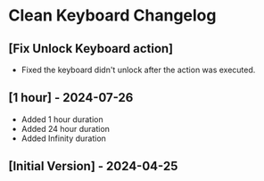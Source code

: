 # Clean Keyboard Changelog

## [Fix Unlock Keyboard action]

- Fixed the keyboard didn't unlock after the action was executed.

## [1 hour] - 2024-07-26

- Added 1 hour duration
- Added 24 hour duration
- Added Infinity duration

## [Initial Version] - 2024-04-25
